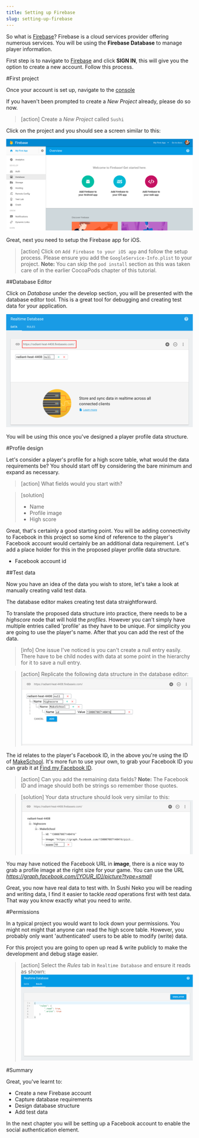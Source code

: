 ```yaml
---
title: Setting up Firebase
slug: setting-up-firebase
---
```


So what is [Firebase](https://firebase.google.com/)? Firebase is a cloud services provider offering numerous services.
You will be using the **Firebase Database** to manage player information.

First step is to navigate to [Firebase](https://firebase.google.com/) and click **SIGN IN**, this will give you the option to create a new account.  Follow this process.

#First project

Once your account is set up, navigate to the [console](https://console.firebase.google.com/)

If you haven't been prompted to create a *New Project* already, please do so now.

> [action]
> Create a *New Project* called `Sushi`

Click on the project and you should see a screen similar to this:

![Firebase console](../Tutorial-Images/firebase_console.png)

Great, next you need to setup the Firebase app for iOS.

> [action]
> Click on `Add Firebase to your iOS app` and follow the setup process.
> Please ensure you add the `GoogleService-Info.plist` to your project.
> **Note:** You can skip the `pod install` section as this was taken care of in the earlier CocoaPods chapter of this tutorial.

##Database Editor

Click on *Database* under the develop section, you will be presented with the database editor tool.  This is a great tool for debugging and creating test data for your application.

![Firebase database overview](../Tutorial-Images/firebase_database_overview.png)

You will be using this once you've designed a player profile data structure.

#Profile design

Let's consider a player's profile for a high score table, what would the data requirements be? You should start off by considering the bare minimum and expand as necessary.

> [action]
> What fields would you start with?

<!-- -->

> [solution]
> - Name
> - Profile image
> - High score

Great, that's certainly a good starting point.  You will be adding connectivity to Facebook in this project so some kind of reference to the player's Facebook account would certainly be an additional data requirement. Let's add a place holder for this in the proposed player profile data structure.

- Facebook account id

##Test data

Now you have an idea of the data you wish to store, let's take a look at manually creating valid test data.

The database editor makes creating test data straightforward.

To translate the proposed data structure into practice, there needs to be a *highscore* node that will hold the *profiles*.  However you can't simply have multiple entries called 'profile' as they have to be unique.  For simplicity you are going to use the player's name.  After that you can add the rest of the data.

> [info]
> One issue I've noticed is you can't create a null entry easily.  There have to be child nodes with data at some point in the hierarchy for it to save a null entry.
>

<!-- -->

> [action]
> Replicate the following data structure in the database editor:
> ![Firebase database overview](../Tutorial-Images/firebase_database_stage_1.png)

The id relates to the player's Facebook ID, in the above you're using the ID of [MakeSchool](https://www.facebook.com/makeschool/).  It's more fun to use your own, to grab your Facebook ID you can grab it at [Find my Facebook ID](http://findmyfbid.com/).

> [action]
> Can you add the remaining data fields?
> **Note:** The Facebook ID and image should both be strings so remember those quotes.

<!-- -->

> [solution]
> Your data structure should look very similar to this:
> ![Firebase data](../Tutorial-Images/firebase_data.png)

You may have noticed the Facebook URL in **image**, there is a nice way to grab a profile image at the right size for your game.  You can use the URL *https://graph.facebook.com/[YOUR_ID]/picture?type=small*

Great, you now have real data to test with.  In Sushi Neko you will be reading and writing data, I find it easier to tackle *read* operations first with test data.  That way you know exactly what you need to *write*.

#Permissions

In a typical project you would want to lock down your permissions.  You might not might that anyone can read the high score table.  However, you probably only want 'authenticated' users to be able to modify (write) data.

For this project you are going to open up read & write publicly to make the development and debug stage easier.

> [action]
> Select the *Rules* tab in `Realtime Database` and ensure it reads as shown:
> ![Firebase data rules](../Tutorial-Images/firebase_data_rules.png)


#Summary

Great, you've learnt to:

- Create a new Firebase account
- Capture database requirements
- Design database structure
- Add test data

In the next chapter you will be setting up a Facebook account to enable the social authentication element.
